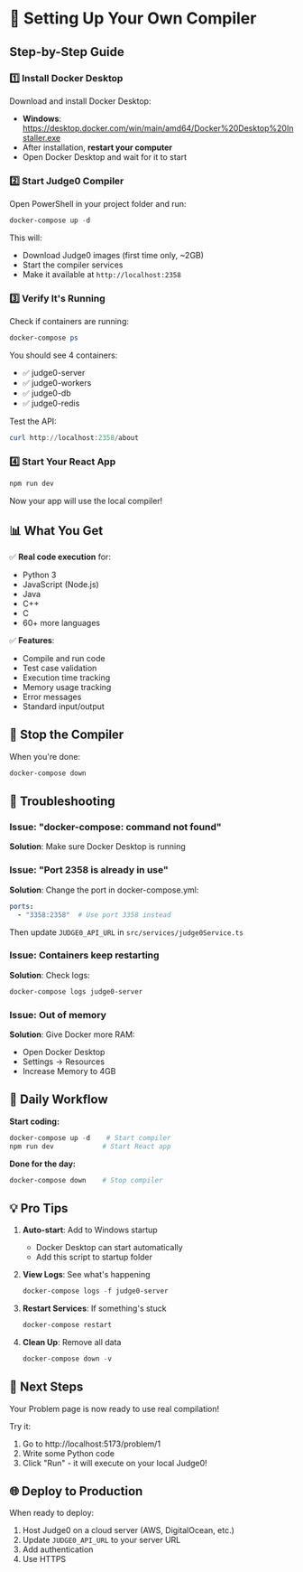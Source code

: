 # 🚀 Setting Up Your Own Compiler

## Step-by-Step Guide

### 1️⃣ Install Docker Desktop

Download and install Docker Desktop:
- **Windows**: https://desktop.docker.com/win/main/amd64/Docker%20Desktop%20Installer.exe
- After installation, **restart your computer**
- Open Docker Desktop and wait for it to start

### 2️⃣ Start Judge0 Compiler

Open PowerShell in your project folder and run:

```powershell
docker-compose up -d
```

This will:
- Download Judge0 images (first time only, ~2GB)
- Start the compiler services
- Make it available at `http://localhost:2358`

### 3️⃣ Verify It's Running

Check if containers are running:
```powershell
docker-compose ps
```

You should see 4 containers:
- ✅ judge0-server
- ✅ judge0-workers
- ✅ judge0-db
- ✅ judge0-redis

Test the API:
```powershell
curl http://localhost:2358/about
```

### 4️⃣ Start Your React App

```powershell
npm run dev
```

Now your app will use the local compiler!

## 📊 What You Get

✅ **Real code execution** for:
- Python 3
- JavaScript (Node.js)
- Java
- C++
- C
- 60+ more languages

✅ **Features**:
- Compile and run code
- Test case validation
- Execution time tracking
- Memory usage tracking
- Error messages
- Standard input/output

## 🛑 Stop the Compiler

When you're done:
```powershell
docker-compose down
```

## 🔧 Troubleshooting

### Issue: "docker-compose: command not found"
**Solution**: Make sure Docker Desktop is running

### Issue: "Port 2358 is already in use"
**Solution**: Change the port in docker-compose.yml:
```yaml
ports:
  - "3358:2358"  # Use port 3358 instead
```
Then update `JUDGE0_API_URL` in `src/services/judge0Service.ts`

### Issue: Containers keep restarting
**Solution**: Check logs:
```powershell
docker-compose logs judge0-server
```

### Issue: Out of memory
**Solution**: Give Docker more RAM:
- Open Docker Desktop
- Settings → Resources
- Increase Memory to 4GB

## 📝 Daily Workflow

**Start coding:**
```powershell
docker-compose up -d    # Start compiler
npm run dev            # Start React app
```

**Done for the day:**
```powershell
docker-compose down    # Stop compiler
```

## 💡 Pro Tips

1. **Auto-start**: Add to Windows startup
   - Docker Desktop can start automatically
   - Add this script to startup folder

2. **View Logs**: See what's happening
   ```powershell
   docker-compose logs -f judge0-server
   ```

3. **Restart Services**: If something's stuck
   ```powershell
   docker-compose restart
   ```

4. **Clean Up**: Remove all data
   ```powershell
   docker-compose down -v
   ```

## 🎯 Next Steps

Your Problem page is now ready to use real compilation!

Try it:
1. Go to http://localhost:5173/problem/1
2. Write some Python code
3. Click "Run" - it will execute on your local Judge0!

## 🌐 Deploy to Production

When ready to deploy:
1. Host Judge0 on a cloud server (AWS, DigitalOcean, etc.)
2. Update `JUDGE0_API_URL` to your server URL
3. Add authentication
4. Use HTTPS

